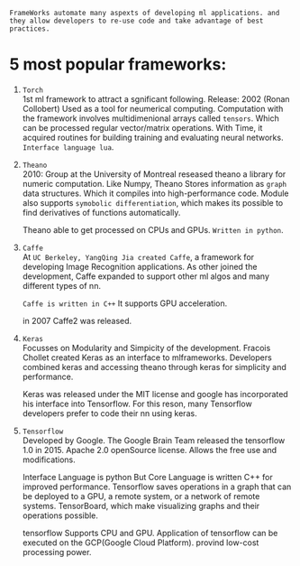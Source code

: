 `FrameWorks automate many aspexts of developing ml applications. and they allow developers to re-use code and take advantage of best practices.`

# 5 most popular frameworks:
1. `Torch`\
   1st ml framework to attract a sgnificant following. 
   Release: 2002 (Ronan Collobert)
   Used as a tool for neumerical computing.
   Computation with the framework involves multidimenional arrays called `tensors`. Which can be processed regular vector/matrix operations.
   With Time, it acquired routines for building training and evaluating neural networks.
   `Interface language lua`.

2. `Theano`\
   2010: Group at the University of Montreal reseased theano a library for numeric computation. Like Numpy, Theano Stores information as `graph` data structures. Which it compiles into high-performance code. Module also supports `symobolic differentiation`, which makes its possible to find derivatives of functions automatically.

   Theano able to get processed on CPUs and GPUs. 
   `Written in python`.

3. `Caffe`\
   At `UC Berkeley, YangQing Jia created Caffe`, a framework for developing Image Recognition applications. As other joined the development, Caffe expanded to support other ml algos and many different types of nn.

   `Caffe is written in C++`
   It supports GPU acceleration. 

   in 2007 Caffe2 was released.

4. `Keras`\
   Focusses on Modularity and Simpicity of the development. 
   Fracois Chollet created Keras as an interface to mlframeworks. 
   Developers combined keras and accessing theano through keras for simplicity and performance.
   
   Keras was released under the MIT license and google has incorporated his interface into Tensorflow. For this reson, many Tensorflow developers prefer to code their nn using keras.

5. `Tensorflow`\
   Developed by Google.
   The Google Brain Team released the tensorflow 1.0 in 2015.
   Apache 2.0 openSource license. Allows the free use and modifications.

   Interface Language is python But Core Language is written C++ for improved performance. Tensorflow saves operations in a graph that can be deployed to a GPU, a remote system, or a network of remote systems. 
   TensorBoard, which make visualizing graphs and their operations possible.

   tensorflow Supports CPU and GPU. Application of tensorflow can be executed on the GCP(Google Cloud Platform). provind low-cost processing power.



